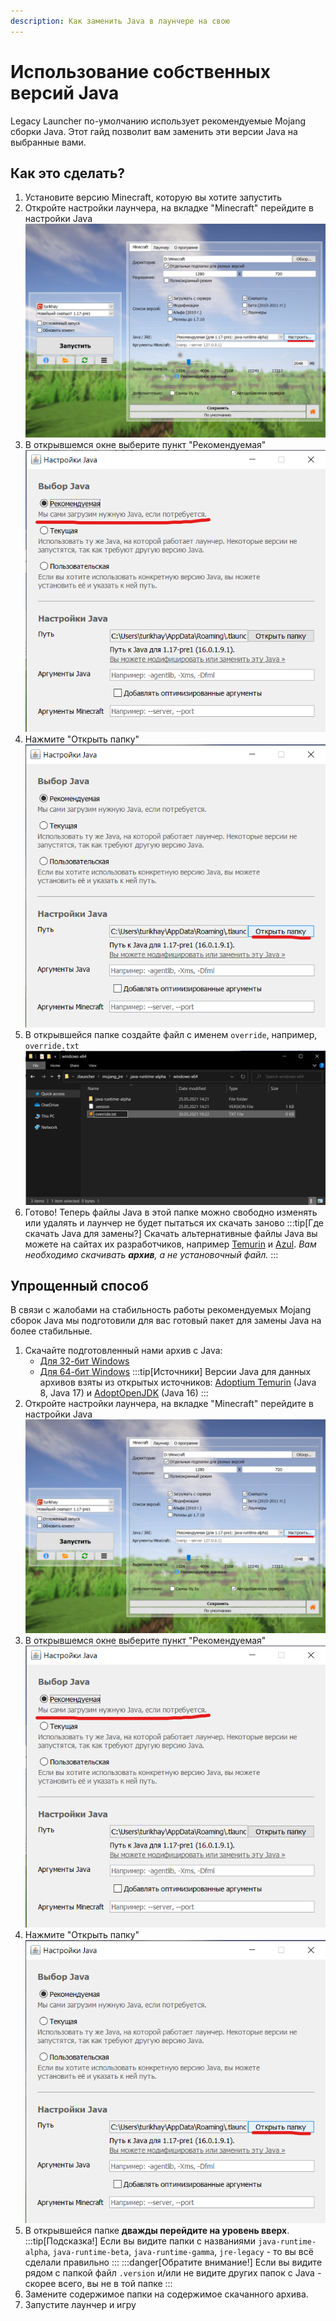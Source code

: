 ```yaml
---
description: Как заменить Java в лаунчере на свою
---
```

# Использование собственных версий Java
Legacy Launcher по-умолчанию использует рекомендуемые Mojang сборки Java. Этот гайд позволит вам заменить эти версии Java на выбранные вами.

## Как это сделать?
1. Установите версию Minecraft, которую вы хотите запустить
2. Откройте настройки лаунчера, на вкладке "Minecraft" перейдите в настройки Java
    ![Настройки => Minecraft => Java => "Настроить"](./img/override-jre-ru-0.png)
3. В открывшемся окне выберите пункт "Рекомендуемая"
    ![Выбор "рекомендуемой" Java](./img/override-jre-ru-1.png)
4. Нажмите "Открыть папку"
    ![Открытие папки](./img/override-jre-ru-2.png)
5. В открывшейся папке создайте файл с именем `override`, например, `override.txt`
    ![Создание файла "override"](./img/override-jre-ru-3.png)
6. Готово! Теперь файлы Java в этой папке можно свободно изменять или удалять и лаунчер не будет пытаться их скачать заново
:::tip[Где скачать Java для замены?]
Скачать альтернативные файлы Java вы можете на сайтах их разработчиков, например [Temurin](https://adoptium.net/temurin/releases/?package=jre) и [Azul](https://www.azul.com/downloads/#downloads-table-zulu). *Вам необходимо скачивать **архив**, а не установочный файл.*
:::
## Упрощенный способ
В связи с жалобами на стабильность работы рекомендуемых Mojang сборок Java мы подготовили для вас готовый пакет для замены Java на более стабильные.
1. Скачайте подготовленный нами архив с Java:
    * [Для 32-бит Windows](https://disk.yandex.ru/d/xcXWahjDYbKqKg)
    * [Для 64-бит Windows](https://disk.yandex.ru/d/6sEKgkJNeT90fA)
    :::tip[Источники]
    Версии Java для данных архивов взяты из открытых источников: [Adoptium Temurin](https://adoptium.net/temurin/releases/?package=jre) (Java 8, Java 17) и [AdoptOpenJDK](https://github.com/AdoptOpenJDK/openjdk16-binaries/) (Java 16)
    :::
2. Откройте настройки лаунчера, на вкладке "Minecraft" перейдите в настройки Java
    ![Настройки => Minecraft => Java => "Настроить"](./img/override-jre-ru-0.png)
3. В открывшемся окне выберите пункт "Рекомендуемая"
    ![Выбор "рекомендуемой" Java](./img/override-jre-ru-1.png)
4. Нажмите "Открыть папку"
    ![Открытие папки](./img/override-jre-ru-2.png)
5. В открывшейся папке **дважды перейдите на уровень вверх**.
    :::tip[Подсказка!]
    Если вы видите папки с названиями `java-runtime-alpha`, `java-runtime-beta`, `java-runtime-gamma`, `jre-legacy` - то вы всё сделали правильно
    :::
    :::danger[Обратите внимание!]
    Если вы видите рядом с папкой файл `.version` и/или не видите других папок с Java - скорее всего, вы не в той папке
    :::
6. Замените содержимое папки на содержимое скачанного архива.
7. Запустите лаунчер и игру